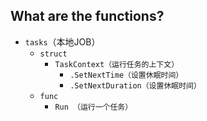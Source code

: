 ## What are the functions?
* `tasks`（本地JOB）
    * `struct`
        * `TaskContext（运行任务的上下文）`
            * `.SetNextTime（设置休眠时间）`
            * `.SetNextDuration（设置休眠时间）`
    * `func`
        * `Run （运行一个任务）`
